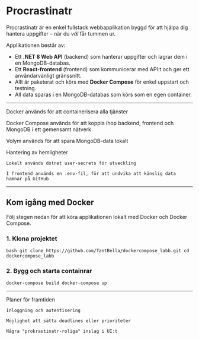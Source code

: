 # Procrastinatr

Procrastinatr är en enkel fullstack webbapplikation byggd för att hjälpa dig hantera uppgifter – när du *väl* får tummen ur.

Applikationen består av:
- Ett **.NET 8 Web API** (backend) som hanterar uppgifter och lagrar dem i en MongoDB-databas.
- Ett **React-frontend** (frontend) som kommunicerar med API:t och ger ett användarvänligt gränssnitt.
- Allt är paketerat och körs med **Docker Compose** för enkel uppstart och testning.
- All data sparas i en MongoDB-databas som körs som en egen container.

---

  Docker används för att containerisera alla tjänster

  Docker Compose används för att koppla ihop backend, frontend och MongoDB i ett gemensamt nätverk

  Volym används för att spara MongoDB-data lokalt

 Hantering av hemligheter

    Lokalt används dotnet user-secrets för utveckling

    I frontend används en .env-fil, för att undvika att känslig data hamnar på GitHub
---

## Kom igång med Docker

Följ stegen nedan för att köra applikationen lokalt med Docker och Docker Compose.

### 1. Klona projektet
``bash
git clone https://github.com/TantBella/dockercompose_labb.git
cd dockercompose_labb``

### 2. Bygg och starta containrar
``docker-compose build
docker-compose up``

---
Planer för framtiden

    Inloggning och autentisering

    Möjlighet att sätta deadlines eller prioriteter

    Några "prokrastinatr-roliga" inslag i UI:t


